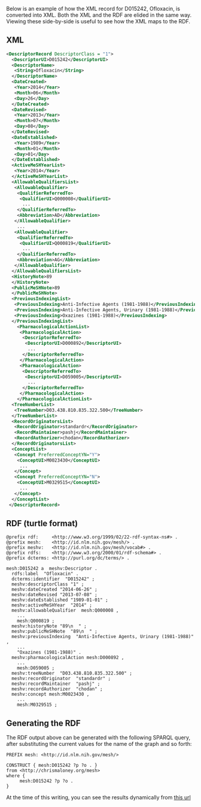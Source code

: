 Below is an example of how the XML record for D015242, Ofloxacin, is converted into XML.  Both the XML and the RDF are elided in the same way.  Viewing these side-by-side is useful to see how the XML maps to the RDF.

## XML

```xml
<DescriptorRecord DescriptorClass = "1">
  <DescriptorUI>D015242</DescriptorUI>
  <DescriptorName>
   <String>Ofloxacin</String>
  </DescriptorName>
  <DateCreated>
   <Year>2014</Year>
   <Month>06</Month>
   <Day>26</Day>
  </DateCreated>
  <DateRevised>
   <Year>2013</Year>
   <Month>07</Month>
   <Day>08</Day>
  </DateRevised>
  <DateEstablished>
   <Year>1989</Year>
   <Month>01</Month>
   <Day>01</Day>
  </DateEstablished>
  <ActiveMeSHYearList>
   <Year>2014</Year>
  </ActiveMeSHYearList>
  <AllowableQualifiersList>
   <AllowableQualifier>
    <QualifierReferredTo>
     <QualifierUI>Q000008</QualifierUI>
      ...
    </QualifierReferredTo>
    <Abbreviation>AD</Abbreviation>
   </AllowableQualifier>
    ...
   <AllowableQualifier>
    <QualifierReferredTo>
     <QualifierUI>Q000819</QualifierUI>
      ...
    </QualifierReferredTo>
    <Abbreviation>AG</Abbreviation>
   </AllowableQualifier>
  </AllowableQualifiersList>
  <HistoryNote>89
  </HistoryNote>
  <PublicMeSHNote>89
  </PublicMeSHNote>
  <PreviousIndexingList>
   <PreviousIndexing>Anti-Infective Agents (1981-1988)</PreviousIndexing>
   <PreviousIndexing>Anti-Infective Agents, Urinary (1981-1988)</PreviousIndexing>
   <PreviousIndexing>Oxazines (1981-1988)</PreviousIndexing>
  </PreviousIndexingList>
    <PharmacologicalActionList>
     <PharmacologicalAction>
      <DescriptorReferredTo>
       <DescriptorUI>D000892</DescriptorUI>
        ...
      </DescriptorReferredTo>
     </PharmacologicalAction>
     <PharmacologicalAction>
      <DescriptorReferredTo>
       <DescriptorUI>D059005</DescriptorUI>
        ...
      </DescriptorReferredTo>
     </PharmacologicalAction>
    </PharmacologicalActionList>
  <TreeNumberList>
   <TreeNumber>D03.438.810.835.322.500</TreeNumber>
  </TreeNumberList>
  <RecordOriginatorsList>
   <RecordOriginator>standardr</RecordOriginator>
   <RecordMaintainer>pashj</RecordMaintainer>
   <RecordAuthorizer>chodan</RecordAuthorizer>
  </RecordOriginatorsList>
  <ConceptList>
   <Concept PreferredConceptYN="Y">
    <ConceptUI>M0023430</ConceptUI>
     ...
   </Concept>
   <Concept PreferredConceptYN="N">
    <ConceptUI>M0329515</ConceptUI>
     ...
   </Concept>
  </ConceptList>
 </DescriptorRecord>
```

## RDF (turtle format)

```
@prefix rdf:     <http://www.w3.org/1999/02/22-rdf-syntax-ns#> .
@prefix mesh:    <http://id.nlm.nih.gov/mesh/> .
@prefix meshv:   <http://id.nlm.nih.gov/mesh/vocab#> .
@prefix rdfs:    <http://www.w3.org/2000/01/rdf-schema#> .
@prefix dcterms: <http://purl.org/dc/terms/> .

mesh:D015242 a  meshv:Descriptor .
  rdfs:label  "Ofloxacin" .
  dcterms:identifier  "D015242" ;
  meshv:descriptorClass "1" ;
  meshv:dateCreated "2014-06-26" ;
  meshv:dateRevised "2013-07-08" ;
  meshv:dateEstablished "1989-01-01" ;
  meshv:activeMeSHYear  "2014" ;
  meshv:allowableQualifier  mesh:Q000008 ,
    ...
    mesh:Q000819 ;
  meshv:historyNote "89\n  " ;
  meshv:publicMeSHNote  "89\n  " ;
  meshv:previousIndexing  "Anti-Infective Agents, Urinary (1981-1988)" ,
    ...
    "Oxazines (1981-1988)" .
  meshv:pharmacologicalAction mesh:D000892 ,
    ...
    mesh:D059005 ;
  meshv:treeNumber  "D03.438.810.835.322.500" ;
  meshv:recordOriginator  "standardr" ;
  meshv:recordMaintainer  "pashj" ;
  meshv:recordAuthorizer  "chodan" ;
  meshv:concept mesh:M0023430 ,
    ...
    mesh:M0329515 ;
```

## Generating the RDF

The RDF output above can be generated with the following SPARQL query, after substituting the current values for the name of the graph and so forth:

```sparql
PREFIX mesh: <http://id.nlm.nih.gov/mesh/>

CONSTRUCT { mesh:D015242 ?p ?o . }
from <http://chrismaloney.org/mesh>
where {
     mesh:D015242 ?p ?o .
}
```

At the time of this writing, you can see the results dynamically from [this
url](http://jatspan.org:8890/sparql?query=PREFIX%20mesh%3A%20%3Chttp%3A%2F%2Fid.nlm.nih.gov%2Fmesh%2F%3E%0A%0ACONSTRUCT%20%7B%20mesh%3AD015242%20%3Fp%20%3Fo%20.%20%7D%0Afrom%20%3Chttp%3A%2F%2Fchrismaloney.org%2Fmesh%3E%0Awhere%20%7B%0A%20%20%20%20%20mesh%3AD015242%20%3Fp%20%3Fo%20.%0A%7D%0A&format=TURTLE)